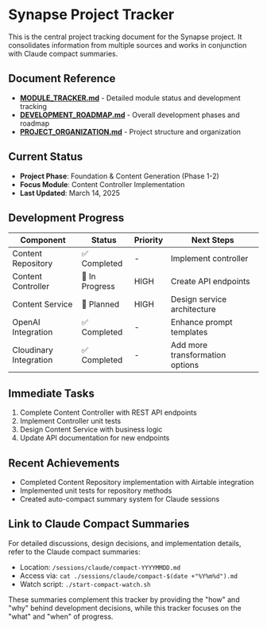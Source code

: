 # Synapse Project Tracker

This is the central project tracking document for the Synapse project. It consolidates information from multiple sources and works in conjunction with Claude compact summaries.

## Document Reference

- **[MODULE_TRACKER.md](./MODULE_TRACKER.md)** - Detailed module status and development tracking
- **[DEVELOPMENT_ROADMAP.md](./DEVELOPMENT_ROADMAP.md)** - Overall development phases and roadmap
- **[PROJECT_ORGANIZATION.md](./PROJECT_ORGANIZATION.md)** - Project structure and organization

## Current Status

- **Project Phase**: Foundation & Content Generation (Phase 1-2)
- **Focus Module**: Content Controller Implementation
- **Last Updated**: March 14, 2025

## Development Progress

| Component | Status | Priority | Next Steps |
|-----------|--------|----------|------------|
| Content Repository | ✅ Completed | - | Implement controller |
| Content Controller | 🔄 In Progress | HIGH | Create API endpoints |
| Content Service | 📝 Planned | HIGH | Design service architecture |
| OpenAI Integration | ✅ Completed | - | Enhance prompt templates |
| Cloudinary Integration | ✅ Completed | - | Add more transformation options |

## Immediate Tasks

1. Complete Content Controller with REST API endpoints
2. Implement Controller unit tests
3. Design Content Service with business logic
4. Update API documentation for new endpoints

## Recent Achievements

- Completed Content Repository implementation with Airtable integration
- Implemented unit tests for repository methods
- Created auto-compact summary system for Claude sessions

## Link to Claude Compact Summaries

For detailed discussions, design decisions, and implementation details, refer to the Claude compact summaries:

- Location: `/sessions/claude/compact-YYYYMMDD.md`
- Access via: `cat ./sessions/claude/compact-$(date +"%Y%m%d").md`
- Watch script: `./start-compact-watch.sh`

These summaries complement this tracker by providing the "how" and "why" behind development decisions, while this tracker focuses on the "what" and "when" of progress.
